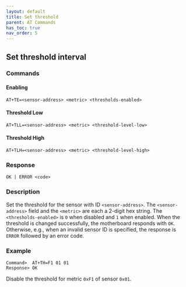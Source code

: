 ```yaml
---
layout: default
title: Set threshold
parent: AT Commands
has_toc: true
nav_order: 5
---
```


## Set threshold interval

### Commands


#### Enabling
```
AT+TE=<sensor-address> <metric> <thresholds-enabled> 
```

#### Threshold Low

```
AT+TLL=<sensor-address> <metric> <threshold-level-low>
```
#### Threshold High

```
AT+TLH=<sensor-address> <metric> <threshold-level-high>
```


### Response
```
OK | ERROR <code>
```

### Description
Set the threshold for the sensor with ID `<sensor-address>`. The `<sensor-address>` field and the `<metric>` are each a 2-digit hex string. The `<thresholds-enabled>` is `0` when disabled and `1` when enabled. When the threshold is changed successfully, the motherboard responds with `OK`. Otherwise, e.g., when an invalid sensor ID is specified, the response is `ERROR` followed by an error code. 

### Example
```
Command>  AT+TH=F1 01 01
Response> OK
```
Disable the threshold for metric `0xF1` of sensor `0x01`. 

